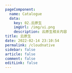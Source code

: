 ```yaml
---
pageComponent: 
  name: Catalogue
  data: 
    key: 02.云原生
    imgUrl: /img/ui.png
    description: 云原生相关内容
title: 云原生
date: 2022-02-14 23:10:54
permalink: /cloudnative
sidebar: false
article: false
comment: false
editLink: false
---
```

